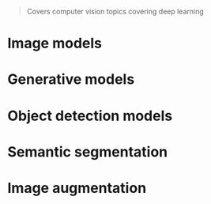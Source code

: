 > Covers computer vision topics covering deep learning

# Image models

# Generative models

# Object detection models

# Semantic segmentation

# Image augmentation
